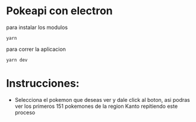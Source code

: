 # Pokeapi con electron

para instalar los modulos 

```
yarn
```

para correr la aplicacion

```
yarn dev
```

# Instrucciones:

- Selecciona el pokemon que deseas ver y dale click al boton, asi podras ver los primeros 151 pokemones de la region Kanto repitiendo este proceso

